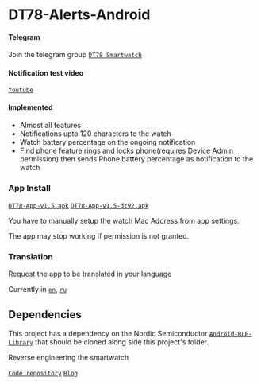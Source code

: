 # DT78-Alerts-Android

#### Telegram

Join the telegram group [`DT78 Smartwatch`](https://t.me/dt78app)

#### Notification test video

[`Youtube`](https://youtu.be/2429i_2OC2A)

#### Implemented

* Almost all features
* Notifications upto 120 characters to the watch
* Watch battery percentage on the ongoing notification
* Find phone feature rings and locks phone(requires Device Admin permission) then sends Phone battery percentage as notification to the watch 

### App Install

[`DT78-App-v1.5.apk`](https://github.com/fbiego/DT78-App-Android/raw/master/app/release/DT78-App-v1.5.apk)    [`DT78-App-v1.5-dt92.apk`](https://github.com/fbiego/DT78-App-Android/raw/master/app/release/DT78-App-v1.5-dt92.apk)

You have to manually setup the watch Mac Address from app settings.

The app may stop working if permission is not granted.

### Translation

Request the app to be translated in your language

Currently in [`en`](https://github.com/fbiego/DT78-App-Android/blob/master/en.xml), [`ru`](https://github.com/fbiego/DT78-App-Android/blob/master/ru.xml)



## Dependencies

This project has a dependency on the Nordic Semiconductor [`Android-BLE-Library`](https://github.com/NordicSemiconductor/Android-BLE-Library/tree/6011e63816b792505b68d78b1c32b572a8f056e3) that should be cloned along side this project's folder.


Reverse engineering the smartwatch

[`Code repository`](https://github.com/fbiego/dt78)   [`Blog`](http://www.biego.tech/dt78)

